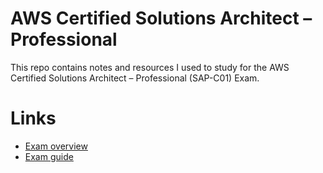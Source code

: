 # AWS Certified Solutions Architect – Professional

This repo contains notes and resources I used to study for the AWS Certified Solutions Architect – Professional (SAP-C01) Exam.

# Links
* [Exam overview](https://aws.amazon.com/certification/?nc2=sb_ce_co)
* [Exam guide](https://d1.awsstatic.com/training-and-certification/docs-sa-pro/AWS-Certified-Solutions-Architect-Professional_Exam-Guide.pdf)
